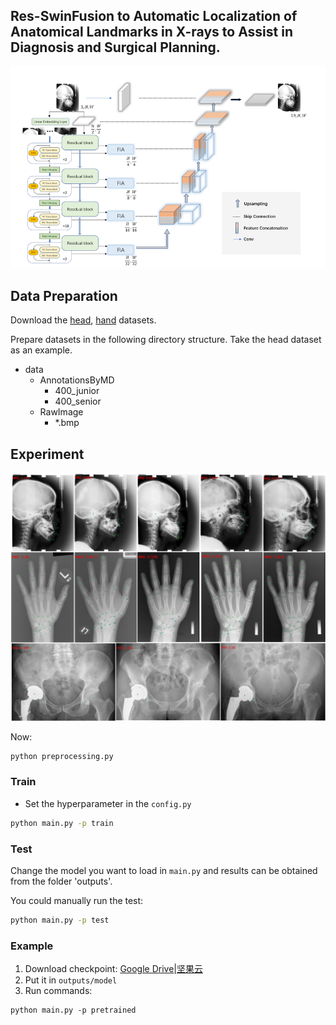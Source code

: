 ## Res-SwinFusion to Automatic Localization of Anatomical Landmarks in X-rays to Assist in Diagnosis and Surgical Planning.

![本地图片描述](Data/Network.png)

## Data Preparation
Download the [head](https://figshare.com/s/37ec464af8e81ae6ebbf), [hand](https://ipilab.usc.edu/research/baaweb) datasets.

Prepare datasets in the following directory structure. Take the head dataset as an example.

* data 
    * AnnotationsByMD      
    	* 400\_junior
    	* 400\_senior
    * RawImage      
    	* \*.bmp
  
 ## Experiment
![本地图片描述](Data/Example.png)


Now:
```bash
python preprocessing.py
```

### Train
- Set the hyperparameter in the `config.py`
```bash
python main.py -p train
```

### Test
Change the model you want to load in `main.py` and results can be obtained from the folder 'outputs'.

You could manually run the test:
```bash
python main.py -p test
```

### Example
1. Download checkpoint: [Google Drive](https://drive.google.com/file/d/1IH60SB1BCV0tUNvlDW2DE8R6XGBShboQ/view?usp=sharing)|[坚果云](https://www.jianguoyun.com/p/DRgvDhAQhpiICRjTqcoEIAA )
2. Put it in `outputs/model`
3. Run commands:
```shell
python main.py -p pretrained 
```

